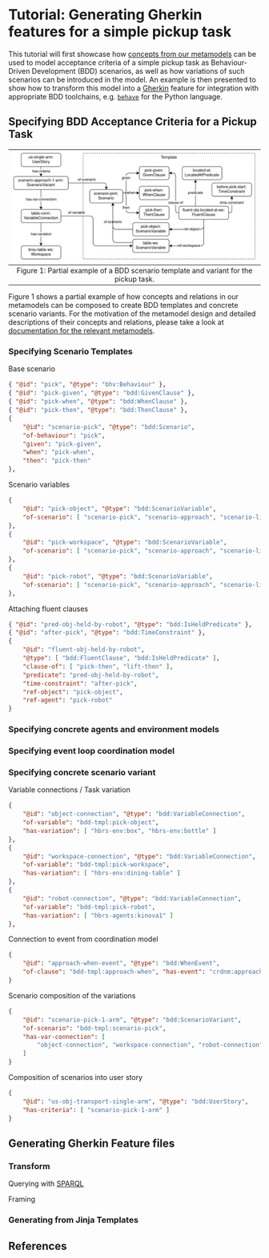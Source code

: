 # Tutorial: Generating Gherkin features for a simple pickup task

This tutorial will first showcase how [concepts from our metamodels](bdd-concepts.md) can be used
to model acceptance criteria of a simple pickup task as Behaviour-Driven Development (BDD)
scenarios, as well as how variations of such scenarios can be introduced in the model. An example
is then presented to show how to transform this model into a
[Gherkin](https://cucumber.io/docs/gherkin/reference/) feature for integration with appropriate
BDD toolchains, e.g. [`behave`](https://behave.readthedocs.io) for the Python language.

## Specifying BDD Acceptance Criteria for a Pickup Task

| ![BDD Template and Variant Example](assests/../assets/img/bdd-concepts-example.png) |
|:-:|
| Figure 1: Partial example of a BDD scenario template and variant for the pickup task. |

Figure 1 shows a partial example of how concepts and relations in our metamodels can be composed to
create BDD templates and concrete scenario variants. For the motivation of the metamodel design and
detailed descriptions of their concepts and relations, please take a look at
[documentation for the relevant metamodels](bdd-concepts.md).

### Specifying Scenario Templates

Base scenario

```json
{ "@id": "pick", "@type": "bhv:Behaviour" },
{ "@id": "pick-given", "@type": "bdd:GivenClause" },
{ "@id": "pick-when", "@type": "bdd:WhenClause" },
{ "@id": "pick-then", "@type": "bdd:ThenClause" },
{
    "@id": "scenario-pick", "@type": "bdd:Scenario",
    "of-behaviour": "pick",
    "given": "pick-given",
    "when": "pick-when",
    "then": "pick-then"
},
```

Scenario variables

```json
{
    "@id": "pick-object", "@type": "bdd:ScenarioVariable",
    "of-scenario": [ "scenario-pick", "scenario-approach", "scenario-lift" ]
},
{
    "@id": "pick-workspace", "@type": "bdd:ScenarioVariable",
    "of-scenario": [ "scenario-pick", "scenario-approach", "scenario-lift" ]
},
{
    "@id": "pick-robot", "@type": "bdd:ScenarioVariable",
    "of-scenario": [ "scenario-pick", "scenario-approach", "scenario-lift" ]
},
```

Attaching fluent clauses

```json
{ "@id": "pred-obj-held-by-robot", "@type": "bdd:IsHeldPredicate" },
{ "@id": "after-pick", "@type": "bdd:TimeConstraint" },
{
    "@id": "fluent-obj-held-by-robot",
    "@type": [ "bdd:FluentClause", "bdd:IsHeldPredicate" ],
    "clause-of": [ "pick-then", "lift-then" ],
    "predicate": "pred-obj-held-by-robot",
    "time-constraint": "after-pick",
    "ref-object": "pick-object",
    "ref-agent": "pick-robot"
}
```

### Specifying concrete agents and environment models

### Specifying event loop coordination model

### Specifying concrete scenario variant

Variable connections / Task variation

```json
{
    "@id": "object-connection", "@type": "bdd:VariableConnection",
    "of-variable": "bdd-tmpl:pick-object",
    "has-variation": [ "hbrs-env:box", "hbrs-env:bottle" ]
},
{
    "@id": "workspace-connection", "@type": "bdd:VariableConnection",
    "of-variable": "bdd-tmpl:pick-workspace",
    "has-variation": [ "hbrs-env:dining-table" ]
},
{
    "@id": "robot-connection", "@type": "bdd:VariableConnection",
    "of-variable": "bdd-tmpl:pick-robot",
    "has-variation": [ "hbrs-agents:kinova1" ]
},
```

Connection to event from coordination model

```json
{
    "@id": "approach-when-event", "@type": "bdd:WhenEvent",
    "of-clause": "bdd-tmpl:approach-when", "has-event": "crdnm:approach-start"
}
```

Scenario composition of the variations

```json
{
    "@id": "scenario-pick-1-arm", "@type": "bdd:ScenarioVariant",
    "of-scenario": "bdd-tmpl:scenario-pick",
    "has-var-connection": [
        "object-connection", "workspace-connection", "robot-connection"
    ]
}
```

Composition of scenarios into user story

```json
{
    "@id": "us-obj-transport-single-arm", "@type": "bdd:UserStory",
    "has-criteria": [ "scenario-pick-1-arm" ]
}
```

## Generating Gherkin Feature files

### Transform

Querying with [SPARQL](https://www.w3.org/TR/rdf-sparql-query/)

Framing

### Generating from Jinja Templates

## References

[^alferez2019]: M. Alferez, F. Pastore, M. Sabetzadeh, et al., "Bridging the Gap between Requirements Modeling and Behavior-Driven Development," _22nd MODELS_, 2019, doi: [10.1109/MODELS.2019.00008](https://doi.org/10.1109/MODELS.2019.00008).
